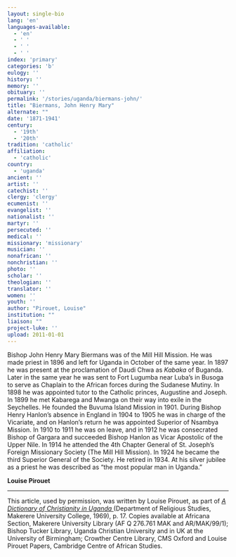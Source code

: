 ```yaml
---
layout: single-bio
lang: 'en'
languages-available:
  - 'en'
  - ' '
  - ' '
  - ' '
index: 'primary'
categories: 'b'
eulogy: ''
history: ''
memory: ''
obituary: ''
permalink: '/stories/uganda/biermans-john/'
title: "Biermans, John Henry Mary"
alternate: ""
date: '1871-1941'
century:
  - '19th'
  - '20th'
tradition: 'catholic'
affiliation:
  - 'catholic'
country:
  - 'uganda'
ancient: ''
artist: ''
catechist: ''
clergy: 'clergy'
ecumenist: ''
evangelist: ''
nationalist: ''
martyr: ''
persecuted: ''
medical: ''
missionary: 'missionary'
musician: ''
nonafrican: ''
nonchristian: ''
photo: ''
scholar: ''
theologian: ''
translator: ''
women: ''
youth: ''
author: "Pirouet, Louise"
institution: ""
liaison: ""
project-luke: ''
upload: 2011-01-01
---
```




Bishop John Henry Mary Biermans was of the Mill Hill Mission. He was  made priest in 1896 and left for Uganda in October of the same year. In 1897 he  was present at the proclamation of Daudi Chwa as *Kabaka* of Buganda.  Later in the same year he was sent to Fort Lugumba near Luba&rsquo;s in Busoga to  serve as Chaplain to the African forces during the Sudanese Mutiny. In 1898 he  was appointed tutor to the Catholic princes, Augustine and Joseph. In 1899 he  met Kabarega and Mwanga on their way into exile in the Seychelles. He founded  the Buvuma Island Mission in 1901. During Bishop Henry Hanlon&rsquo;s absence in England in 1904  to 1905 he was in charge of the Vicariate, and on Hanlon&rsquo;s return he was  appointed Superior of Nsambya Mission. In 1910 to 1911 he was on leave, and in  1912 he was consecrated Bishop of Gargara and succeeded Bishop Hanlon as Vicar  Apostolic of the Upper Nile. In 1914 he attended the 4th Chapter  General of St. Joseph&rsquo;s Foreign Missionary Society (The Mill Hill Mission). In  1924 he became the third Superior General of the Society. He retired in 1934.  At his silver jubilee as a priest he was described as &ldquo;the most popular man in  Uganda.&rdquo;

**Louise Pirouet**

---

This article, used by permission, was written by Louise Pirouet, as part of *[A Dictionary of Christianity in Uganda ](../pirouet-foreword/)*(Department of Religious Studies, Makerere University College, 1969), p. 17. Copies available at Africana Section, Makerere University Library (AF Q 276.761 MAK and AR/MAK/99/1); Bishop Tucker Library, Uganda Christian University and in UK at the University of Birmingham; Crowther Centre Library, CMS Oxford and Louise Pirouet Papers, Cambridge Centre of African Studies.
